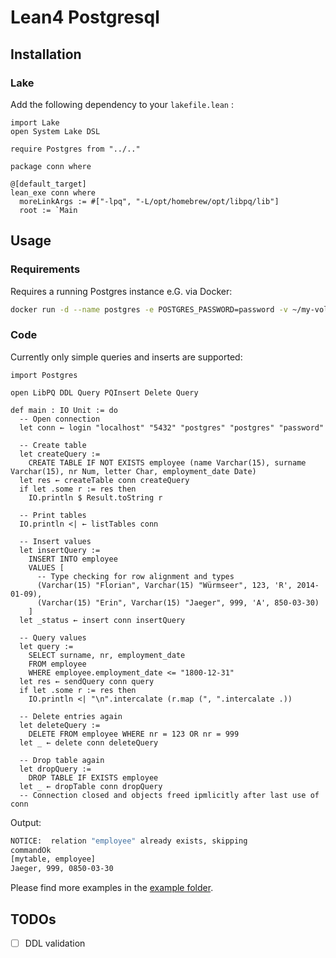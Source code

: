 # Lean4 Postgresql

## Installation

### Lake

Add the following dependency to your `lakefile.lean` :

```lean
import Lake
open System Lake DSL

require Postgres from "../.."

package conn where

@[default_target]
lean_exe conn where
  moreLinkArgs := #["-lpq", "-L/opt/homebrew/opt/libpq/lib"]
  root := `Main
```

## Usage

### Requirements

Requires a running Postgres instance e.G. via Docker:

```sh
docker run -d --name postgres -e POSTGRES_PASSWORD=password -v ~/my-volume:/var/lib/postgresql/data -p 5432:5432 postgres
```

### Code

Currently only simple queries and inserts are supported:

```lean
import Postgres

open LibPQ DDL Query PQInsert Delete Query

def main : IO Unit := do
  -- Open connection
  let conn ← login "localhost" "5432" "postgres" "postgres" "password"

  -- Create table
  let createQuery :=
    CREATE TABLE IF NOT EXISTS employee (name Varchar(15), surname Varchar(15), nr Num, letter Char, employment_date Date)
  let res ← createTable conn createQuery
  if let .some r := res then
    IO.println $ Result.toString r

  -- Print tables
  IO.println <| ← listTables conn

  -- Insert values
  let insertQuery :=
    INSERT INTO employee
    VALUES [
      -- Type checking for row alignment and types
      (Varchar(15) "Florian", Varchar(15) "Würmseer", 123, 'R', 2014-01-09),
      (Varchar(15) "Erin", Varchar(15) "Jaeger", 999, 'A', 850-03-30)
    ]
  let _status ← insert conn insertQuery

  -- Query values
  let query := 
    SELECT surname, nr, employment_date
    FROM employee 
    WHERE employee.employment_date <= "1800-12-31"
  let res ← sendQuery conn query
  if let .some r := res then
    IO.println <| "\n".intercalate (r.map (", ".intercalate .))
    
  -- Delete entries again
  let deleteQuery :=
    DELETE FROM employee WHERE nr = 123 OR nr = 999
  let _ ← delete conn deleteQuery
  
  -- Drop table again
  let dropQuery :=
    DROP TABLE IF EXISTS employee
  let _ ← dropTable conn dropQuery
  -- Connection closed and objects freed ipmlicitly after last use of conn
```

Output:

```sh
NOTICE:  relation "employee" already exists, skipping
commandOk
[mytable, employee]
Jaeger, 999, 0850-03-30
```

Please find more examples in the [example folder](https://github.com/FWuermse/lean-postgres/tree/master/examples/open-connection).

## TODOs
- [ ] DDL validation
